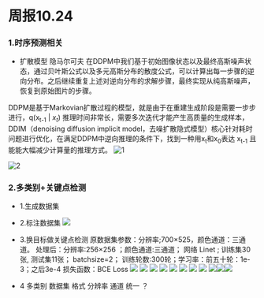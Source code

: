
# 周报10.24

### 1.时序预测相关
- 扩散模型 隐马尔可夫
在DDPM中我们基于初始图像状态以及最终高斯噪声状态，通过贝叶斯公式以及多元高斯分布的散度公式，可以计算出每一步骤的逆向分布。之后继续重复上述对逆向分布的求解步骤，最终实现从纯高斯噪声，恢复到原始图片的步骤。

DDPM是基于Markovian扩散过程的模型，就是由于在重建生成阶段是需要一步步进行，q(x<sub>t-1</sub> | $x_t$) 推理时间非常长，需要多次迭代才能产生高质量的生成样本，
DDIM（denoising diffusion implicit model，去噪扩散隐式模型）核心针对耗时问题进行优化，在满足DDPM中逆向推理的条件下，找到一种用x<sub>t</sub>和x<sub>0</sub>表达 x<sub>t-1</sub> 且能能大幅减少计算量的推理方式。
![1](images/912.png)

![2](images/509.png)

### 2.多类别+关键点检测 
- 1.生成数据集 
- 2.标注数据集
![](images/微信图片编辑_20231023215616.jpg)
- 3.换目标做关键点检测 
原数据集参数：分辨率;700×525，颜色通道：三通道。
处理后：分辨率:256×256 ；颜色通道:三通道；
网络 Linet ; 训练集30张, 测试集11张； batchsize=2；
训练轮数:300轮；学习率：前五十轮：1e-3；之后3e-4
损失函数：BCE Loss
![](images/100110.jpg) ![](images/100510.jpg) ![](images/101010.jpg) ![](images/102010.jpg) ![](images/103010.jpg) ![](images/104010.jpg) ![](images/105010.jpg) ![](images/106010.jpg) ![](images/107010.jpg)![](images/108010.jpg)![](images/109010.jpg)

- 4 多类别  数据集 格式 分辨率 通道 统一 ？
